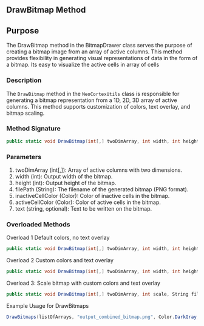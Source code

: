 ## DrawBitmap Method

## Purpose
The DrawBitmap method in the BitmapDrawer class serves the purpose of creating a bitmap image from an array of active columns. This method provides flexibility in generating visual representations of data in the form of a bitmap. Its easy to visualize the active cells in array of cells

### Description
The `DrawBitmap` method in the `NeoCortexUtils` class is responsible for generating a bitmap representation from a 1D, 2D, 3D array of active columns. This method supports customization of colors, text overlay, and bitmap scaling.

### Method Signature
```csharp
public static void DrawBitmap(int[,] twoDimArray, int width, int height, String filePath, Color inactiveCellColor, Color activeCellColor, string text = null)
```

### Parameters

1. twoDimArray (int[,]): Array of active columns with two dimensions.
2. width (int): Output width of the bitmap.
3. height (int): Output height of the bitmap.
4. filePath (String): The filename of the generated bitmap (PNG format).
5. inactiveCellColor (Color): Color of inactive cells in the bitmap.
6. activeCellColor (Color): Color of active cells in the bitmap.
7. text (string, optional): Text to be written on the bitmap.

### Overloaded Methods

Overload 1 Default colors, no text overlay
```csharp
public static void DrawBitmap(int[,] twoDimArray, int width, int height, String filePath, string text = null)
```

Overload 2 Custom colors and text overlay
```csharp
public static void DrawBitmap(int[,] twoDimArray, int width, int height, String filePath, Color inactiveCellColor, Color activeCellColor, string text = null)
```

Overload 3: Scale bitmap with custom colors and text overlay
```csharp
public static void DrawBitmap(int[,] twoDimArray, int scale, String filePath, Color inactiveCellColor, Color activeCellColor, string text = null)
```

Example Usage for DrawBitmaps
```csharp
DrawBitmaps(listOfArrays, "output_combined_bitmap.png", Color.DarkGray, Color.Yellow, 1024, 1024);
```





